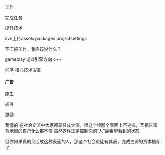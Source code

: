 工作

完成任务

提升技术



svn上传assets packages projectsettings





不汇报工作，我应该说什么？



gameplay 游戏引擎方向 c++

程序 核心技术估值





#### 广告

原生

插屏

激励























我懂的 在社会交流中大家都要装成犬儒，喷这个喷那个表面上不违抗，互相告知背地里的自己什么都不信 虽然这样正是控制你的“人”最希望看到的状态

但你如果真的只活成这种表面的人，那这个社会就徒有其表，变成空洞的资本框架了
